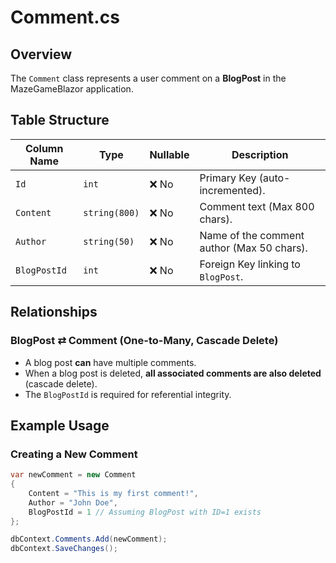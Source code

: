 # Comment.cs

## Overview
The `Comment` class represents a user comment on a **BlogPost** in the MazeGameBlazor application.

## Table Structure

| Column Name  | Type            | Nullable | Description |
|-------------|----------------|----------|-------------|
| `Id`        | `int`           | ❌ No    | Primary Key (auto-incremented). |
| `Content`   | `string(800)`   | ❌ No    | Comment text (Max 800 chars). |
| `Author`    | `string(50)`    | ❌ No    | Name of the comment author (Max 50 chars). |
| `BlogPostId`| `int`           | ❌ No    | Foreign Key linking to `BlogPost`. |

## Relationships

### **BlogPost ⇄ Comment** (One-to-Many, Cascade Delete)
- A blog post **can** have multiple comments.
- When a blog post is deleted, **all associated comments are also deleted** (cascade delete).
- The `BlogPostId` is required for referential integrity.

## Example Usage

### **Creating a New Comment**
```csharp
var newComment = new Comment
{
    Content = "This is my first comment!",
    Author = "John Doe",
    BlogPostId = 1 // Assuming BlogPost with ID=1 exists
};

dbContext.Comments.Add(newComment);
dbContext.SaveChanges();
